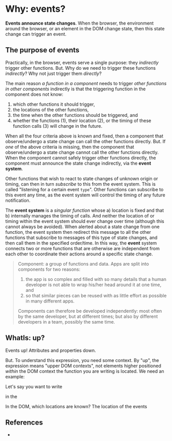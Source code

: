 # Why: events?

**Events announce state changes**. When the browser, the environment around the browser, or an element in the DOM change state, then this state change can trigger an event.

## The purpose of events

Practically, in the browser, events serve a single purpose: they *indirectly* trigger other functions. But. Why do we need to trigger these functions *indirectly*? Why not just trigger them *directly*?

The main reason *a function in a component* needs to trigger *other functions in other components* indirectly is that the triggering function in the component does not know:
1. which other functions it should trigger,
2. the locations of the other functions,
3. the time when the other functions should be triggered, and
4. whether the functions (1), their location (2), or the timing of these function calls (3) will change in the future.

When all the four criteria above is known and fixed, then a component that observe/undergo a state change can call the other functions directly. But. If *one* of the above criteria is missing, then the component that observe/undergo a state change cannot call the other functions directly. When the component cannot safely trigger other functions directly, the component must announce the state change indirectly, via the **event system**.

Other functions that wish to react to state changes of unknown origin or timing, can then in turn *subscribe* to this from the event system. This is called "listening for a certain event `type`". Other functions can subscribe to this event any time, as the event system will control the timing of any future notification. 
 
The **event system** is a *singular function* whose a) location is fixed and that b) internally manages the timing of calls. And neither the location of or timing within the event system should ever change over time (although this cannot always be avoided). When alerted about a state change from one function, the event system then redirect this message to all the other functions that subscribe to messages of this type of state changes, and then call them in the specified order/time. In this way, the **event** system connects two or more functions that are otherwise are independent from each other to coordinate their actions around a specific state change.

> Component: a group of functions and data. Apps are split into components for two reasons:
>   1. the app is so complex and filled with so many details that a human developer is not able to wrap his/her head around it at one time, and 
>   2. so that similar pieces can be reused with as little effort as possible in many different apps.
>
> Components can therefore be developed independently: most often by the same developer, but at different times; but also by different developers in a team, possibly the same time.    

## WhatIs: up?
 
Events up! Attributes and properties down.

But. To understand this expression, you need some context. By "up", the expression means "upper DOM contexts", not elements higher positioned *within* the DOM context the function you are writing is located. We need an example:

Let's say you want to write 

in the 

In the DOM, which locations are known? The location of the events 



## References

 * 